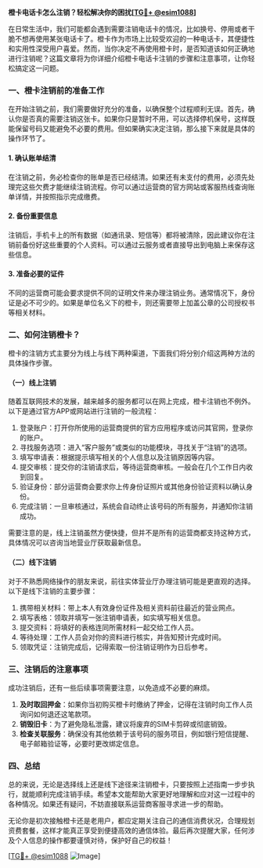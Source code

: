 **橙卡电话卡怎么注销？轻松解决你的困扰[[TG💪+ @esim1088](https://t.me/s/esim1088)]**

在日常生活中，我们可能都会遇到需要注销电话卡的情况，比如换号、停用或者干脆不想再使用某张电话卡了。橙卡作为市场上比较受欢迎的一种电话卡，其便捷性和实用性深受用户喜爱。然而，当你决定不再使用橙卡时，是否知道该如何正确地进行注销呢？这篇文章将为你详细介绍橙卡电话卡注销的步骤和注意事项，让你轻松搞定这一问题。

### 一、橙卡注销前的准备工作

在开始注销之前，我们需要做好充分的准备，以确保整个过程顺利无误。首先，确认你是否真的需要注销这张卡。如果你只是暂时不用，可以选择停机保号，这样既能保留号码又能避免不必要的费用。但如果确实决定注销，那么接下来就是具体的操作环节了。

#### 1. 确认账单结清
在注销之前，务必检查你的账单是否已经结清。如果还有未支付的费用，必须先处理完这些欠费才能继续注销流程。你可以通过运营商的官方网站或客服热线查询账单详情，并按照指示完成缴费。

#### 2. 备份重要信息
注销后，手机卡上的所有数据（如通讯录、短信等）都将被清除，因此建议你在注销前备份好这些重要的个人资料。可以通过云服务或者直接导出到电脑上来保存这些信息。

#### 3. 准备必要的证件
不同的运营商可能会要求提供不同的证明文件来办理注销业务。通常情况下，身份证是必不可少的。如果是单位名义下的橙卡，则还需要带上加盖公章的公司授权书等相关材料。

### 二、如何注销橙卡？

橙卡的注销方式主要分为线上与线下两种渠道，下面我们将分别介绍这两种方法的具体操作步骤。

#### （一）线上注销

随着互联网技术的发展，越来越多的服务都可以在网上完成，橙卡注销也不例外。以下是通过官方APP或网站进行注销的一般流程：

1. 登录账户：打开你所使用的运营商提供的官方应用程序或访问其官网，登录你的账户。
2. 寻找服务选项：进入“客户服务”或类似的功能模块，寻找关于“注销”的选项。
3. 填写申请表：根据提示填写相关的个人信息以及注销原因等内容。
4. 提交审核：提交你的注销请求后，等待运营商审核。一般会在几个工作日内收到回复。
5. 验证身份：部分运营商会要求你上传身份证照片或其他身份验证资料以确认身份。
6. 完成注销：一旦审核通过，系统会自动终止该号码的所有服务，并通知你注销成功。

需要注意的是，线上注销虽然方便快捷，但并不是所有的运营商都支持这种方式，具体情况可以咨询当地营业厅获取最新信息。

#### （二）线下注销

对于不熟悉网络操作的朋友来说，前往实体营业厅办理注销可能是更直观的选择。以下是线下注销的主要步骤：

1. 携带相关材料：带上本人有效身份证件及相关资料前往最近的营业网点。
2. 填写表格：领取并填写一张注销申请表，如实填写相关信息。
3. 提交资料：将填好的表格连同所需材料一起交给工作人员。
4. 等待处理：工作人员会对你的资料进行核实，并告知预计完成时间。
5. 领取凭证：注销完成后，记得索取一份注销证明作为日后参考。

### 三、注销后的注意事项

成功注销后，还有一些后续事项需要注意，以免造成不必要的麻烦。

1. **及时取回押金**：如果你当初购买橙卡时缴纳了押金，记得在注销时向工作人员询问如何退还这笔款项。
2. **销毁旧卡**：为了避免隐私泄露，建议将废弃的SIM卡剪碎或彻底销毁。
3. **检查关联服务**：确保没有其他依赖于该号码的服务项目，例如银行短信提醒、电子邮箱验证等，必要时更改绑定信息。

### 四、总结

总的来说，无论是选择线上还是线下途径来注销橙卡，只要按照上述指南一步步执行，就能顺利完成注销手续。希望本文能帮助大家更好地理解和应对这一过程中的各种情况。如果还有疑问，不妨直接联系运营商客服寻求进一步的帮助。

无论你是初次接触橙卡还是老用户，都应定期关注自己的通信消费状况，合理规划资费套餐，这样才能真正享受到便捷高效的通信体验。最后再次提醒大家，任何涉及个人信息的操作都要谨慎对待，保护好自己的权益！

[[TG💪+ @esim1088](https://t.me/s/esim1088) ![Image](https://i.postimg.cc/4NQfJmqS/Snipaste-2025-05-13-00-14-12.png)]